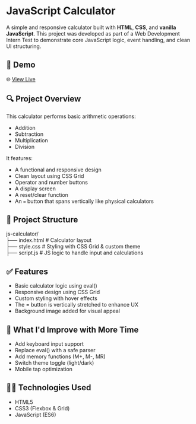 # JavaScript Calculator

A simple and responsive calculator built with **HTML**, **CSS**, and **vanilla JavaScript**. This project was developed as part of a Web Development Intern Test to demonstrate core JavaScript logic, event handling, and clean UI structuring.

## 🚀 Demo

🌐 [View Live](https://divyankas-js-calculator.onrender.com/)

## 🔍 Project Overview

This calculator performs basic arithmetic operations:
- Addition
- Subtraction
- Multiplication
- Division

It features:
- A functional and responsive design
- Clean layout using CSS Grid
- Operator and number buttons
- A display screen
- A reset/clear function
- An `=` button that spans vertically like physical calculators

## 📁 Project Structure

js-calculator/<br>
├── index.html # Calculator layout<br>
├── style.css # Styling with CSS Grid & custom theme<br>
├── script.js # JS logic to handle input and calculations<br>

## ✅ Features

- Basic calculator logic using eval()
- Responsive design using CSS Grid
- Custom styling with hover effects
- The = button is vertically stretched to enhance UX
- Background image added for visual appeal

## 🌱 What I'd Improve with More Time

- Add keyboard input support
- Replace eval() with a safe parser
- Add memory functions (M+, M-, MR)
- Switch theme toggle (light/dark)
- Mobile tap optimization

## 👩‍💻 Technologies Used

- HTML5
- CSS3 (Flexbox & Grid)
- JavaScript (ES6)

